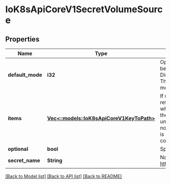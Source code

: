 # IoK8sApiCoreV1SecretVolumeSource

## Properties
Name | Type | Description | Notes
------------ | ------------- | ------------- | -------------
**default_mode** | **i32** | Optional: mode bits to use on created files by default. Must be a value between 0 and 0777. Defaults to 0644. Directories within the path are not affected by this setting. This might be in conflict with other options that affect the file mode, like fsGroup, and the result can be other mode bits set. | [optional] 
**items** | [**Vec<::models::IoK8sApiCoreV1KeyToPath>**](io.k8s.api.core.v1.KeyToPath.md) | If unspecified, each key-value pair in the Data field of the referenced Secret will be projected into the volume as a file whose name is the key and content is the value. If specified, the listed keys will be projected into the specified paths, and unlisted keys will not be present. If a key is specified which is not present in the Secret, the volume setup will error unless it is marked optional. Paths must be relative and may not contain the '..' path or start with '..'. | [optional] 
**optional** | **bool** | Specify whether the Secret or it's keys must be defined | [optional] 
**secret_name** | **String** | Name of the secret in the pod's namespace to use. More info: https://kubernetes.io/docs/concepts/storage/volumes#secret | [optional] 

[[Back to Model list]](../README.md#documentation-for-models) [[Back to API list]](../README.md#documentation-for-api-endpoints) [[Back to README]](../README.md)


